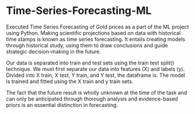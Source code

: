 # Time-Series-Forecasting-ML

Executed Time Series Forecasting of Gold prices as a part of the ML project using Python. Making scientific projections based on data with historical time stamps is known as time series forecasting. It entails creating models through historical study, using them to draw conclusions and guide strategic decision-making in the future. 

Our data is separated into train and test sets using the train test split() technique. We must first separate our data into features (X) and labels (y). Divided into X train, X test, Y train, and Y test, the dataframe is. The model is trained and fitted using the X train and y train sets.    

The fact that the future result is wholly unknown at the time of the task and can only be anticipated through thorough analysis and evidence-based priors is an essential distinction in forecasting.


